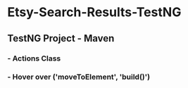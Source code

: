 # Etsy-Search-Results-TestNG
<h2>TestNG Project - Maven</h2>
<h3>- Actions Class</h3>
<h3>- Hover over ('moveToElement', 'build()')</h3>

